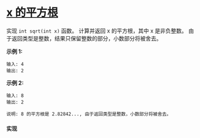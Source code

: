 # [x 的平方根](https://leetcode-cn.com/problems/sqrtx/description/)

实现 `int sqrt(int x)` 函数。
计算并返回 x 的平方根，其中 x 是非负整数。
由于返回类型是整数，结果只保留整数的部分，小数部分将被舍去。

**示例 1:**
```
输入: 4
输出: 2
```

**示例 2:**
```
输入: 8
输出: 2

说明: 8 的平方根是 2.82842..., 由于返回类型是整数，小数部分将被舍去。
```

#### 实现
